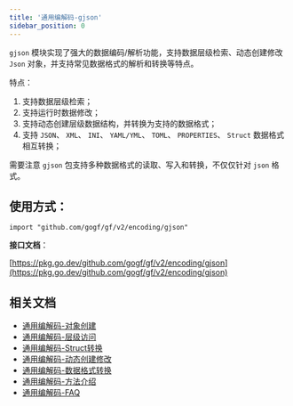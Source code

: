 ```yaml
---
title: '通用编解码-gjson'
sidebar_position: 0
---
```


`gjson` 模块实现了强大的数据编码/解析功能，支持数据层级检索、动态创建修改 `Json` 对象，并支持常见数据格式的解析和转换等特点。

特点：

1. 支持数据层级检索；
2. 支持运行时数据修改；
3. 支持动态创建层级数据结构，并转换为支持的数据格式；
4. 支持 `JSON`、 `XML`、 `INI`、 `YAML/YML`、 `TOML`、 `PROPERTIES`、 `Struct` 数据格式相互转换；

需要注意 `gjson` 包支持多种数据格式的读取、写入和转换，不仅仅针对 `json` 格式。

## **使用方式**：

```
import "github.com/gogf/gf/v2/encoding/gjson"
```

**接口文档**：

[https://pkg.go.dev/github.com/gogf/gf/v2/encoding/gjson](https://pkg.go.dev/github.com/gogf/gf/v2/encoding/gjson)

## 相关文档

- [通用编解码-对象创建](output/goframe-v2.2-md/组件列表/编码解码/通用编解码-gjson/通用编解码-对象创建)
- [通用编解码-层级访问](output/goframe-v2.2-md/组件列表/编码解码/通用编解码-gjson/通用编解码-层级访问)
- [通用编解码-Struct转换](output/goframe-v2.2-md/组件列表/编码解码/通用编解码-gjson/通用编解码-Struct转换)
- [通用编解码-动态创建修改](output/goframe-v2.2-md/组件列表/编码解码/通用编解码-gjson/通用编解码-动态创建修改)
- [通用编解码-数据格式转换](output/goframe-v2.2-md/组件列表/编码解码/通用编解码-gjson/通用编解码-数据格式转换)
- [通用编解码-方法介绍](output/goframe-v2.2-md/组件列表/编码解码/通用编解码-gjson/通用编解码-方法介绍)
- [通用编解码-FAQ](output/goframe-v2.2-md/组件列表/编码解码/通用编解码-gjson/通用编解码-FAQ)